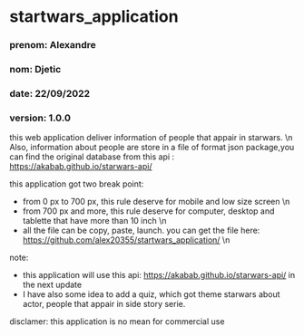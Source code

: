 # startwars_application
### prenom: Alexandre                                       #                             
### nom: Djetic                                             # 
### date: 22/09/2022                                        # 
### version: 1.0.0                                          # 
this web application deliver information of people that appair in starwars. \n
Also, information about people are store in a file of format json package,you can find the original database from this api : https://akabab.github.io/starwars-api/   

this application got two break point: 
- from 0 px to 700 px, this rule deserve for mobile and low size screen  \n 
- from 700 px and more, this rule deserve for computer, desktop and tablette that have more than 10 inch  \n 
- all the file can be copy, paste, launch. you can get the file here: https://github.com/alex20355/startwars_application/ \n

note:     
- this application will use this api: https://akabab.github.io/starwars-api/ in the next update      
- I have also some idea to add a quiz, which got theme starwars about actor, people that appair in side story serie.  

disclamer:  this application is no mean for commercial use
